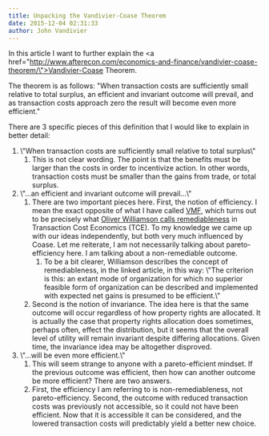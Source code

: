 ```yaml
---
title: Unpacking the Vandivier-Coase Theorem
date: 2015-12-04 02:31:33
author: John Vandivier
---
```




In this article I want to further explain the <a href=\"http://www.afterecon.com/economics-and-finance/vandivier-coase-theorem/\">Vandivier-Coase Theorem</a>.

The theorem is as follows: \"When transaction costs are sufficiently small relative to total surplus, an efficient and invariant outcome will prevail, and as transaction costs approach zero the result will become even more efficient.\"

There are 3 specific pieces of this definition that I would like to explain in better detail:
<ol>
	<li>\"When transaction costs are sufficiently small relative to total surplus\"
<ol>
	<li>This is not clear wording. The point is that the benefits must be larger than the costs in order to incentivize action. In other words, transaction costs must be smaller than the gains from trade, or total surplus.</li>
</ol>
</li>
	<li>\"...an efficient and invariant outcome will prevail...\"
<ol>
	<li>There are two important pieces here. First, the notion of efficiency. I mean the exact opposite of what I have called <a href=\"http://www.afterecon.com/economics-and-finance/vandivierian-market-failure/\">VMF</a>, which turns out to be precisely what <a href=\"http://www.nobelprize.org/nobel_prizes/economic-sciences/laureates/2009/williamson_lecture.pdf\">Oliver Williamson calls remediableness</a> in Transaction Cost Economics (TCE). To my knowledge we came up with our ideas independently, but both very much influenced by Coase. Let me reiterate, I am not necessarily talking about pareto-efficiency here. I am talking about a non-remediable outcome.
<ol>
	<li>To be a bit clearer, Williamson describes the concept of remediableness, in the linked article, in this way: \"The criterion is this: an extant mode of organization for which no superior feasible form of organization can be described and implemented with expected net gains is presumed to be efficient.\"</li>
</ol>
</li>
	<li>Second is the notion of invariance. The idea here is that the same outcome will occur regardless of how property rights are allocated. It is actually the case that property rights allocation does sometimes, perhaps often, effect the distribution, but it seems that the overall level of utility will remain invariant despite differing allocations. Given time, the invariance idea may be altogether disproved.</li>
</ol>
</li>
	<li>\"...will be even more efficient.\"
<ol>
	<li>This will seem strange to anyone with a pareto-efficient mindset. If the previous outcome was efficient, then how can another outcome be more efficient? There are two answers.</li>
	<li>First, the efficiency I am referring to is non-remediableness, not pareto-efficiency. Second, the outcome with reduced transaction costs was previously not accessible, so it could not have been efficient. Now that it is accessible it can be considered, and the lowered transaction costs will predictably yield a better new choice.</li>
</ol>
</li>
</ol>